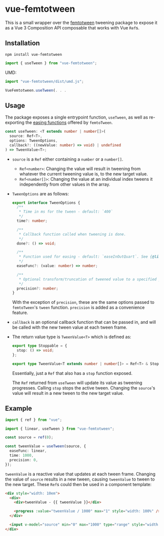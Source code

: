 # vue-femtotween

This is a small wrapper over the [femtotween](https://www.npmjs.com/package/femtotween) tweening package to expose it as a Vue 3 Composition API composable that works with Vue `Ref`s.

## Installation

```
npm install vue-femtotween
```

```js
import { useTween } from "vue-femtotween";
```

UMD:

```js
import "vue-femtotween/dist/umd.js";

VueFemtotween.useTween(. . .
```

## Usage

The package exposes a single entrypoint function, `useTween`, as well as re-exporting the [easing functions](https://github.com/pearofducks/femtoTween/blob/master/ease.js) offered by `femtoTween`.

```ts
const useTween: <T extends number | number[]>(
  source: Ref<T>,
  options: TweenOptions,
  callback?: ((newValue: number) => void) | undefined
) => TweenValue<T>;
```

- `source` is a `Ref` either containing a `number` or a `number[]`.

  - `Ref<number>`: Changing the value will result in tweening from whatever the current tweening value is, to the new target value.
  - `Ref<number[]>`: Changing the value at an individual index tweens it independently from other values in the array.

- `TweenOptions` are as follows:

  ```ts
  export interface TweenOptions {
    /**
     * Time in ms for the tween - default: `400`
     */
    time?: number;

    /**
     * Callback function called when tweening is done.
     */
    done?: () => void;

    /**
     * Function used for easing - default: `easeInOutQuart`. See {@link https://github.com/pearofducks/femtoTween/blob/master/ease.js femtoTween easing functions}.
     */
    easeFunc?: (value: number) => number;

    /**
     * Optional transform/truncation of tweened value to a specified precision. See {@link https://developer.mozilla.org/en-US/docs/Web/JavaScript/Reference/Global_Objects/Number/toFixed Number.toFixed()}
     */
    precision?: number;
  }
  ```

  With the exception of `precision`, these are the same options passed to `femtoTween`'s `tween` function. `precision` is added as a convenience feature.

- `callback` is an optional callback function that can be passed in, and will be called with the new tween value at each tween frame.

- The return value type is `TweenValue<T>` which is defined as:

  ```ts
  export type Stoppable = {
    stop: () => void;
  };

  export type TweenValue<T extends number | number[]> = Ref<T> & Stoppable;
  ```

  Essentially, just a `Ref` that also has a `stop` function exposed.

  The `Ref` returned from `useTween` will update its value as tweening progresses. Calling `stop` stops the active tween. Changing the `source`'s value will result in a new tween to the new target value.

## Example

```ts
import { ref } from "vue";

import { linear, useTween } from "vue-femtotween";

const source = ref(0);

const tweenValue = useTween(source, {
  easeFunc: linear,
  time: 1000,
  precision: 0,
});
```

`tweenValue` is a reactive value that updates at each tween frame. Changing the value of `source` results in a new tween, causing `tweenValue` to tween to the new target. These `Ref`s could then be used in a component template:

```html
<div style="width: 10em">
  <div>
    <div>tweenValue - {{ tweenValue }}</div>

    <progress :value="tweenValue / 1000" max="1" style="width: 100%" />
  </div>

  <input v-model="source" min="0" max="1000" type="range" style="width: 100%" />
</div>
```
